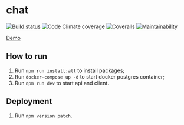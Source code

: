 # chat

[![Build status](https://ci.appveyor.com/api/projects/status/nfqe58r96h61cuok/branch/master?svg=true)](https://ci.appveyor.com/project/shelchkov/chat/branch/master)
![Code Climate coverage](https://img.shields.io/codeclimate/coverage/shelchkov/chat?label=api%20coverage&logo=code%20climate)
![Coveralls](https://img.shields.io/coveralls/github/shelchkov/chat?label=client%20coverage&logo=Coveralls)
[![Maintainability](https://api.codeclimate.com/v1/badges/a5d240e7373aa43dfba8/maintainability)](https://codeclimate.com/github/shelchkov/chat/maintainability)

[Demo](https://chat-x637.onrender.com)

## How to run

1. Run `npm run install:all` to install packages;
2. Run `docker-compose up -d` to start docker postgres container;
3. Run `npm run dev` to start api and client.

## Deployment

1. Run `npm version patch`.
